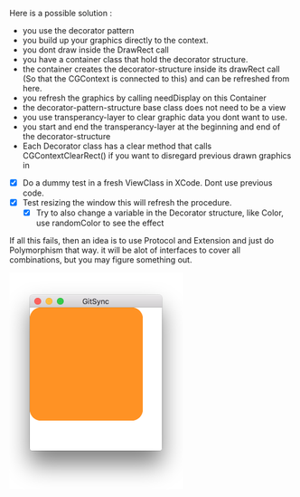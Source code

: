 Here is a possible solution<!--more--> :  
 
 - you use the decorator pattern
 - you build up your graphics directly to the context.
 - you dont draw inside the DrawRect call
 - you have a container class that hold the decorator structure. 
 - the container creates the decorator-structure inside its drawRect call (So that the CGContext is connected to this) and can be refreshed from here. 
 - you refresh the graphics by calling needDisplay on this Container
 - the decorator-pattern-structure base class does not need to be a view
 - you use transperancy-layer to clear graphic data you dont want to use. 
 - you start and end the transperancy-layer at the beginning and end of the decorator-structure
 - Each Decorator class has a clear method that calls CGContextClearRect() if you want to disregard previous drawn graphics in  
 
 - [x] Do a dummy test in a fresh ViewClass in XCode. Dont use previous code. 
 - [x] Test resizing the window this will refresh the procedure. 
   - [x] Try to also change a variable in the Decorator structure, like Color, use randomColor to see the effect
   
 If all this fails, then an idea is to use Protocol and Extension and just do Polymorphism that way. it will be alot of interfaces to cover all combinations, but you may figure something out.
 
 <img width="307" alt="img" src="https://raw.githubusercontent.com/stylekit/img/master/Screen Shot 2015-11-14 at 18.33.17.png">
